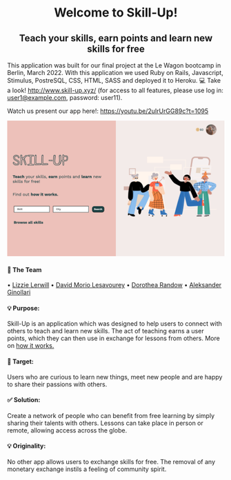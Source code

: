 <h1 align="center">Welcome to Skill-Up! </h1> 

<h2 align="center">Teach your skills, earn points and learn new skills for free</h2>

This application was built for our final project at the Le Wagon bootcamp in Berlin, March 2022. With this application we used Ruby on Rails, Javascript, Stimulus, PostreSQL, CSS, HTML, SASS and deployed it to Heroku. 💻 Take a look! http://www.skill-up.xyz/ (for access to all features, please use log in:
user1@example.com, password: user11). 

Watch us present our app here!: https://youtu.be/2uIrUrGG89c?t=1095

![app screenshot](SkillUp.png)

<h4>🤝 The Team</h4>
• <a href="https://www.github.com/lizzie102938" target="_blank">Lizzie Lerwill</a>
• <a href="https://www.github.com/DavidML89" target="_blank">David Morio Lesavourey</a>
• <a href="https://www.github.com/thearandow" target="_blank">Dorothea Randow</a>
• <a href="https://www.github.com/AleksanderGjinollari" target="_blank">Aleksander Ginollari</a>

<h4>💡 Purpose:</h4>
Skill-Up is an application which was designed to help users to connect with others to teach and learn new skills. The act of teaching earns a user points, which they can then use in exchange for lessons from others. More on <a href="http://www.skill-up.xyz/how_it_works" target="_blank">how it works.</a>

<h4>🏹 Target:</h4>
Users who are curious to learn new things, meet new people and are happy to share their passions with others. 

<h4>✅  Solution:</h4>
Create a network of people who can benefit from free learning by simply sharing their talents with others. Lessons can take place in person or remote, allowing access across the globe.

<h4>💡 Originality:</h4>
No other app allows users to exchange skills for free. The removal of any monetary exchange instils a feeling of community spirit.

